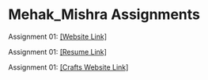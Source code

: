 # Mehak_Mishra Assignments
Assignment 01: [[Website Link]](https://nift-web-design.github.io/mehak_mishra/Assignment_1/)

Assignment 01: [[Resume Link]](https://nift-web-design.github.io/mehak_mishra/Assignment_2/)

Assignment 01: [[Crafts Website Link]](https://nift-web-design.github.io/mehak_mishra/Assignment_3/)
